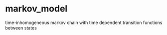 # markov_model
time-inhomogeneous markov chain with time dependent transition functions between states